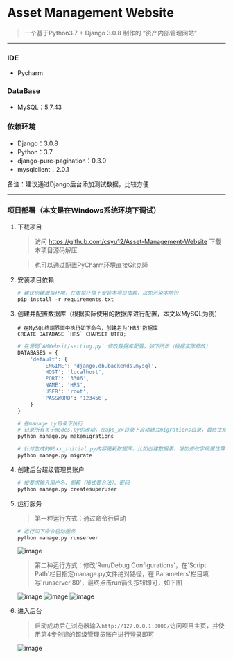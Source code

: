# Asset Management Website

> 一个基于Python3.7 + Django 3.0.8 制作的 “资产内部管理网站“

------

### IDE

- Pycharm

### DataBase

- MySQL：5.7.43

### 依赖环境

- Django：3.0.8
- Python：3.7
- django-pure-pagination：0.3.0
- mysqlclient：2.0.1

备注：建议通过Django后台添加测试数据，比较方便
 
------

### 项目部署（本文是在Windows系统环境下调试）

 1. 下载项目

    > 访问 https://github.com/csyu12/Asset-Management-Website 下载本项目源码解压

    > 也可以通过配置PyCharm环境直接Git克隆

 2. 安装项目依赖

    ```python
    # 建议创建虚拟环境，在虚拟环境下安装本项目依赖，以免污染本地包
    pip install -r requirements.txt
    ```
    
 3. 创建并配置数据库（根据实际使用的数据库进行配置，本文以MySQL为例）

    ```mysql
    # 在MySQL终端界面中执行如下命令，创建名为'HRS'数据库
    CREATE DATABASE `HRS` CHARSET UTF8;
    ```
    ```python
    # 在源码`AMWebsit/setting.py` 修改数据库配置，如下所示（根据实际修改）
    DATABASES = {
        'default': {
            'ENGINE': 'django.db.backends.mysql',
            'HOST': 'localhost',
            'PORT': '3306',
            'NAME': 'HRS',
            'USER': 'root',
            'PASSWORD': '123456',
        }
    }
    ```
    ```python
    # 在manage.py目录下执行
    # 记录所有关于modes.py的改动，在app_xx目录下自动建立migrations目录，最终生成00xx_initial.py
    python manage.py makemigrations
    
    # 针对生成的00xx_initial.py内容更新数据库，比如创建数据表、增加修改字段属性等
    python manage.py migrate
    ```

 4. 创建后台超级管理员账户

    ```python
    # 按要求输入用户名、邮箱（格式要合法）、密码
    python manage.py createsuperuser
    ```
    
 5. 运行服务

    > 第一种运行方式：通过命令行启动

    ```python
    # 运行如下命令启动服务
    python manage.py runserver
    ```
    ![image](https://github.com/csyu12/Asset-Management-Website/assets/67434922/833d495d-f0ad-4ea5-8ae3-777f143c0c1e)

    > 第二种运行方式：修改'Run/Debug Configurations'，在'Script Path'栏目指定manage.py文件绝对路径，在'Parameters'栏目填写'runserver 80'，最终点击run箭头按钮即可，如下图
    
    ![image](https://github.com/csyu12/Asset-Management-Website/assets/67434922/34ec03a8-70b3-4dfe-91c4-49ec47246635)
    ![image](https://github.com/csyu12/Asset-Management-Website/assets/67434922/f07e6bb0-a09a-4ad7-bc70-ef218c703243)
    ![image](https://github.com/csyu12/Asset-Management-Website/assets/67434922/8034f5fe-a354-4fc0-8cb5-679861080e36)

 7. 进入后台

    > 启动成功后在浏览器输入`http://127.0.0.1:8000/`访问项目主页，并使用第4步创建的超级管理员账户进行登录即可
    
    ![image](https://github.com/csyu12/Asset-Management-Website/assets/67434922/1928b608-1ee7-45b5-b0e0-40dfbb86865b)

